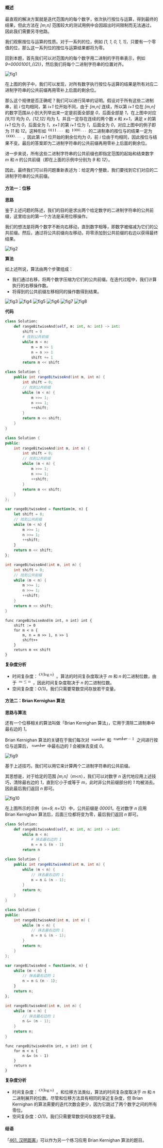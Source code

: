 #### 概述

最直观的解决方案就是迭代范围内的每个数字，依次执行按位与运算，得到最终的结果，但此方法在 *[m,n]* 范围较大的测试用例中会因超出时间限制而无法通过，因此我们需要另寻他路。

我们观察按位与运算的性质。对于一系列的位，例如 *[1, 1, 0, 1, 1]*，只要有一个零值的位，那么这一系列位的按位与运算结果都将为零。

回到本题，首先我们可以对范围内的每个数字用二进制的字符串表示，例如 *9=00001001_{(2)}*，然后我们将每个二进制字符串的位置对齐。

![fig1](https://assets.leetcode-cn.com/solution-static/201/1.png)

在上图的例子中，我们可以发现，对所有数字执行按位与运算的结果是所有对应二进制字符串的公共前缀再用零补上后面的剩余位。

那么这个规律是否正确呢？我们可以进行简单的证明。假设对于所有这些二进制串，前 *i* 位均相同，第 *i+1* 位开始不同，由于 *[m,n]* 连续，所以第 *i+1* 位在 *[m,n]* 的数字范围从小到大列举出来一定是前面全部是 *0*，后面全部是 *1*，在上图中对应 *[9,11]* 均为 *0*，*[12,12]* 均为 *1*。并且一定存在连续的两个数 *x* 和 *x+1*，满足 *x* 的第 *i+1* 位为 *0*，后面全为 *1*，*x+1* 的第 *i+1* 位为 *1*，后面全为 *0*，对应上图中的例子即为 *11* 和 *12*。这种形如 ![0111\ldots ](./p__0111_ldots_.png)  和 ![1000\ldots ](./p__1000_ldots_.png)  的二进制串的按位与的结果一定为 ![0000\ldots ](./p__0000_ldots_.png) ，因此第 *i+1* 位开始的剩余位均为 *0*，前 *i* 位由于均相同，因此按位与结果不变。最后的答案即为二进制字符串的公共前缀再用零补上后面的剩余位。

进一步来说，所有这些二进制字符串的公共前缀也即指定范围的起始和结束数字 *m* 和 *n* 的公共前缀（即在上面的示例中分别为 *9* 和 *12*）。

因此，最终我们可以将问题重新表述为：给定两个整数，我们要找到它们对应的二进制字符串的公共前缀。

#### 方法一：位移

**思路**

鉴于上述问题的陈述，我们的目的是求出两个给定数字的二进制字符串的公共前缀，这里给出的第一个方法是采用位移操作。

我们的想法是将两个数字不断向右移动，直到数字相等，即数字被缩减为它们的公共前缀。然后，通过将公共前缀向左移动，将零添加到公共前缀的右边以获得最终结果。

![fig2](https://assets.leetcode-cn.com/solution-static/201/2.png)

**算法**

如上述所说，算法由两个步骤组成：
- 我们通过右移，将两个数字压缩为它们的公共前缀。在迭代过程中，我们计算执行的右移操作数。
- 将得到的公共前缀左移相同的操作数得到结果。

 ![fig3](https://assets.leetcode-cn.com/solution-static/201/3.png) ![fig4](https://assets.leetcode-cn.com/solution-static/201/4.png) ![fig5](https://assets.leetcode-cn.com/solution-static/201/5.png) ![fig6](https://assets.leetcode-cn.com/solution-static/201/6.png) ![fig7](https://assets.leetcode-cn.com/solution-static/201/7.png) ![fig8](https://assets.leetcode-cn.com/solution-static/201/8.png) 

**代码**

```python [sol1-Python3]
class Solution:
    def rangeBitwiseAnd(self, m: int, n: int) -> int:
        shift = 0   
        # 找到公共前缀
        while m < n:
            m = m >> 1
            n = n >> 1
            shift += 1
        return m << shift
```

```java [sol1-Java]
class Solution {
    public int rangeBitwiseAnd(int m, int n) {
        int shift = 0;
        // 找到公共前缀
        while (m < n) {
            m >>= 1;
            n >>= 1;
            ++shift;
        }
        return m << shift;
    }
}
```

```C++ [sol1-C++]
class Solution {
public:
    int rangeBitwiseAnd(int m, int n) {
        int shift = 0;
        // 找到公共前缀
        while (m < n) {
            m >>= 1;
            n >>= 1;
            ++shift;
        }
        return m << shift;
    }
};
```

```JavaScript [sol1-JavaScript]
var rangeBitwiseAnd = function(m, n) {
    let shift = 0;
    // 找到公共前缀
    while (m < n) {
        m >>= 1;
        n >>= 1;
        ++shift;
    }
    return m << shift;
};
```

```C [sol1-C]
int rangeBitwiseAnd(int m, int n) {
    int shift = 0;
    // 找到公共前缀
    while (m < n) {
        m >>= 1;
        n >>= 1;
        ++shift;
    }
    return m << shift;
}
```

```golang [sol1-Golang]
func rangeBitwiseAnd(m int, n int) int {
    shift := 0
    for m < n {
        m, n = m >> 1, n >> 1
        shift++
    }
    return m << shift
}
```

**复杂度分析**

* 时间复杂度：![O(\logn) ](./p__O_log_n__.png) 。算法的时间复杂度取决于 *m* 和 *n* 的二进制位数，由于 ![m\len ](./p__m_le_n_.png) ，因此时间复杂度取决于 *n* 的二进制位数。
* 空间复杂度：*O(1)*。我们只需要常数空间存放若干变量。

#### 方法二：Brian Kernighan 算法

**思路与算法**

还有一个位移相关的算法叫做「Brian Kernighan 算法」，它用于清除二进制串中最右边的 *1*。

Brian Kernighan 算法的关键在于我们每次对 ![\textit{number} ](./p__textit{number}_.png)  和 ![\textit{number}-1 ](./p__textit{number}-1_.png)  之间进行按位与运算后，![\textit{number} ](./p__textit{number}_.png)  中最右边的 *1* 会被抹去变成 *0*。

![fig9](https://assets.leetcode-cn.com/solution-static/201/9.png)

基于上述技巧，我们可以用它来计算两个二进制字符串的公共前缀。

其思想是，对于给定的范围 *[m,n]*（*m<n*），我们可以对数字 *n* 迭代地应用上述技巧，清除最右边的 *1*，直到它小于或等于 *m*，此时非公共前缀部分的 *1* 均被消去。因此最后我们返回 *n* 即可。

![fig10](https://assets.leetcode-cn.com/solution-static/201/10.png)

在上图所示的示例（*m=9, n=12*）中，公共前缀是 *00001*。在对数字 *n* 应用 Brian Kernighan 算法后，后面三位都将变为零，最后我们返回 *n* 即可。

```python [sol2-Python3]
class Solution:
    def rangeBitwiseAnd(self, m: int, n: int) -> int:
        while m < n:
            # 抹去最右边的 1
            n = n & (n - 1)
        return n
```

```java [sol2-Java]
class Solution {
    public int rangeBitwiseAnd(int m, int n) {
        while (m < n) {
            // 抹去最右边的 1
            n = n & (n - 1);
        }
        return n;
    }
}
```

```C++ [sol2-C++]
class Solution {
public:
    int rangeBitwiseAnd(int m, int n) {
        while (m < n) {
            // 抹去最右边的 1
            n = n & (n - 1);
        }
        return n;
    }
};
```

```JavaScript [sol2-JavaScript]
var rangeBitwiseAnd = function(m, n) {
    while (m < n) {
        // 抹去最右边的 1
        n = n & (n - 1);
    }
    return n;
};
```

```C [sol2-C]
int rangeBitwiseAnd(int m, int n) {
    while (m < n) {
        // 抹去最右边的 1
        n &= (n - 1);
    }
    return n;
}
```

```golang [sol2-Golang]
func rangeBitwiseAnd(m int, n int) int {
    for m < n {
        n &= (n - 1)
    }
    return n
}
```

**复杂度分析**

* 时间复杂度：![O(\logn) ](./p__O_log_n__.png) 。和位移方法类似，算法的时间复杂度取决于 *m* 和 *n* 二进制展开的位数。尽管和位移方法具有相同的渐近复杂度，但 Brian Kernighan 的算法需要的迭代次数会更少，因为它跳过了两个数字之间的所有零位。
* 空间复杂度：*O(1)*。我们只需要常数空间存放若干变量。

#### 结语

「[461. 汉明距离](https://leetcode-cn.com/problems/hamming-distance)」可以作为另一个练习应用 Brian Kernighan 算法的题目。